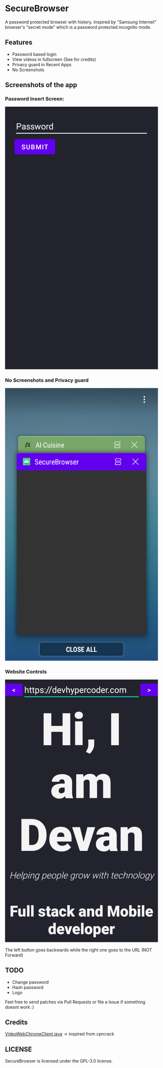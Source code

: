 # SecureBrowser

A password protected browser with history. Inspired by "Samsung Internet" browser's "secret mode" which is a password protected incognito mode. 

## Features
- Password based login
- View videos in fullscreen (See for credits)
- Privacy guard in Recent Apps
- No Screenshots

## Screenshots of the app

### Password Insert Screen:
![Password insert screen](./assets/passwd_screen.png)

### No Screenshots and Privacy guard
![Privacy guard](./assets/secure_lock.png)

### Website Controls
![Website Controls](./assets/webview_screen.png)

The left button goes backwards while the right one goes to the URL (NOT Forward)

## TODO
- Change password
- Hash password
- Logo

Feel free to send patches via Pull Requests or file a Issue if something doesnt work :)

## Credits
[VideoWebChromeClient.java](https://github.com/cprcrack/VideoEnabledWebView/) -> inspired from cprcrack

## LICENSE
SecureBrowser is licensed under the GPL-3.0 license.
